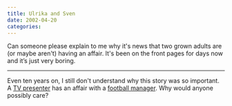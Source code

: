```yaml
---
title: Ulrika and Sven
date: 2002-04-20
categories:
---
```


Can someone please explain to me why it's news that two grown adults are (or
maybe aren't) having an affair. It's been on the front pages for days now and
it’s just very boring.

***

Even ten years on, I still don't understand why this story was so important.
A [TV presenter](https://en.wikipedia.org/wiki/Ulrika_Jonsson) has an affair
with a [football manager](https://en.wikipedia.org/wiki/Sven-G%C3%B6ran_Eriksson).
Why would anyone possibly care?
